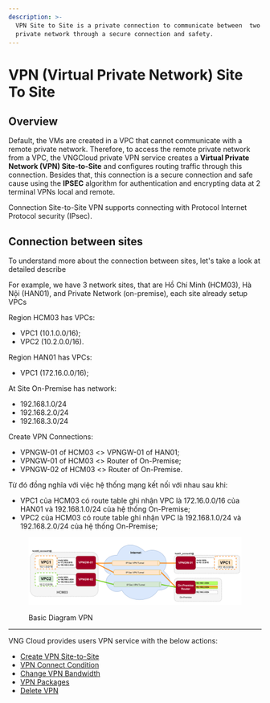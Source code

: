 ```yaml
---
description: >-
  VPN Site to Site is a private connection to communicate between  two or more
  private network through a secure connection and safety.
---
```


# VPN (Virtual Private Network) Site To Site

## Overview

Default, the VMs are created in a VPC that cannot communicate with a remote private network. Therefore, to access the remote private network from a VPC, the VNGCloud private VPN service creates a **Virtual Private Network (VPN) Site-to-Site** and configures routing traffic through this connection. Besides that, this connection is a secure connection and safe cause using the **IPSEC** algorithm for authentication and encrypting data at 2 terminal VPNs local and remote.

Connection Site-to-Site VPN supports connecting with Protocol Internet Protocol security (IPsec).

## Connection between sites

To understand more about the connection between sites, let's take a look at detailed describe

For example, we have 3 network sites, that are Hồ Chí Minh (HCM03), Hà Nội (HAN01), and Private Network (on-premise), each site already setup VPCs

Region HCM03 has VPCs:

* VPC1 (10.1.0.0/16);
* VPC2 (10.2.0.0/16).

Region HAN01 has VPCs:

* VPC1 (172.16.0.0/16);

At Site On-Premise has network:

* 192.168.1.0/24
* 192.168.2.0/24&#x20;
* 192.168.3.0/24

Create VPN Connections:

* VPNGW-01 of HCM03 <> VPNGW-01 of HAN01;
* VPNGW-01 of HCM03 <> Router of On-Premise;
* VPNGW-02 of HCM03 <> Router of On-Premise.

Từ đó đồng nghĩa với việc hệ thống mạng kết nối với nhau sau khi:

* VPC1 của HCM03 có route table ghi nhận  VPC là 172.16.0.0/16 của HAN01 và 192.168.1.0/24 của hệ thống On-Premise;
* VPC2 của HCM03 có route table ghi nhận  VPC là 192.168.1.0/24 và 192.168.2.0/24 của hệ thống On-Premise;



<figure><img src="../../.gitbook/assets/image (37).png" alt=""><figcaption><p>Basic Diagram VPN</p></figcaption></figure>

***

VNG Cloud provides users VPN service with the below actions:

* [Create VPN Site-to-Site](create-vpn-site-to-site.md)
* [VPN Connect Condition](vpn-connect-condition.md)
* [Change VPN Bandwidth](change-vpn-bandwidth.md)
* [VPN Packages](vpn-packages.md)
* [Delete VPN](delete-vpn.md)
